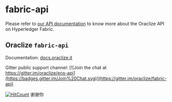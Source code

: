 # fabric-api

Please refer to [our API documentation](http://docs.oraclize.it/#fabric) to know more about the Oraclize API on Hyperledger Fabric.

## Oraclize `fabric-api`

Documentation: [docs.oraclize.it](http://docs.oraclize.it/#fabric)

Gitter public support channel: 
[![Join the chat at https://gitter.im/oraclize/eos-api](https://badges.gitter.im/Join%20Chat.svg)](https://gitter.im/oraclize/fabric-api)

[![HitCount](http://hits.dwyl.io/oraclize/fabric-api.svg)](http://hits.dwyl.io/oraclize/fabric-api)
谢谢你
